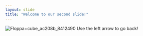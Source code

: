 ```yaml
---
layout: slide
title: "Welcome to our second slide!"
---
```

![Floppa+cube_ac208b_8412490](https://user-images.githubusercontent.com/86142834/122636757-7f9a2f80-d11d-11eb-9d1d-0ee2764aaf44.jpg)
Use the left arrow to go back!
